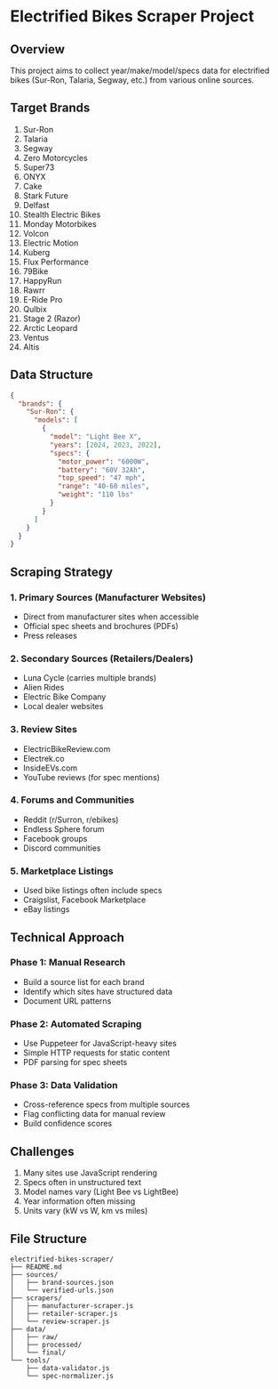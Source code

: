 # Electrified Bikes Scraper Project

## Overview
This project aims to collect year/make/model/specs data for electrified bikes (Sur-Ron, Talaria, Segway, etc.) from various online sources.

## Target Brands
1. Sur-Ron
2. Talaria
3. Segway
4. Zero Motorcycles
5. Super73
6. ONYX
7. Cake
8. Stark Future
9. Delfast
10. Stealth Electric Bikes
11. Monday Motorbikes
12. Volcon
13. Electric Motion
14. Kuberg
15. Flux Performance
16. 79Bike
17. HappyRun
18. Rawrr
19. E-Ride Pro
20. Qulbix
21. Stage 2 (Razor)
22. Arctic Leopard
23. Ventus
24. Altis

## Data Structure
```json
{
  "brands": {
    "Sur-Ron": {
      "models": [
        {
          "model": "Light Bee X",
          "years": [2024, 2023, 2022],
          "specs": {
            "motor_power": "6000W",
            "battery": "60V 32Ah",
            "top_speed": "47 mph",
            "range": "40-60 miles",
            "weight": "110 lbs"
          }
        }
      ]
    }
  }
}
```

## Scraping Strategy

### 1. Primary Sources (Manufacturer Websites)
- Direct from manufacturer sites when accessible
- Official spec sheets and brochures (PDFs)
- Press releases

### 2. Secondary Sources (Retailers/Dealers)
- Luna Cycle (carries multiple brands)
- Alien Rides
- Electric Bike Company
- Local dealer websites

### 3. Review Sites
- ElectricBikeReview.com
- Electrek.co
- InsideEVs.com
- YouTube reviews (for spec mentions)

### 4. Forums and Communities
- Reddit (r/Surron, r/ebikes)
- Endless Sphere forum
- Facebook groups
- Discord communities

### 5. Marketplace Listings
- Used bike listings often include specs
- Craigslist, Facebook Marketplace
- eBay listings

## Technical Approach

### Phase 1: Manual Research
- Build a source list for each brand
- Identify which sites have structured data
- Document URL patterns

### Phase 2: Automated Scraping
- Use Puppeteer for JavaScript-heavy sites
- Simple HTTP requests for static content
- PDF parsing for spec sheets

### Phase 3: Data Validation
- Cross-reference specs from multiple sources
- Flag conflicting data for manual review
- Build confidence scores

## Challenges
1. Many sites use JavaScript rendering
2. Specs often in unstructured text
3. Model names vary (Light Bee vs LightBee)
4. Year information often missing
5. Units vary (kW vs W, km vs miles)

## File Structure
```
electrified-bikes-scraper/
├── README.md
├── sources/
│   ├── brand-sources.json
│   └── verified-urls.json
├── scrapers/
│   ├── manufacturer-scraper.js
│   ├── retailer-scraper.js
│   └── review-scraper.js
├── data/
│   ├── raw/
│   ├── processed/
│   └── final/
└── tools/
    ├── data-validator.js
    └── spec-normalizer.js
```